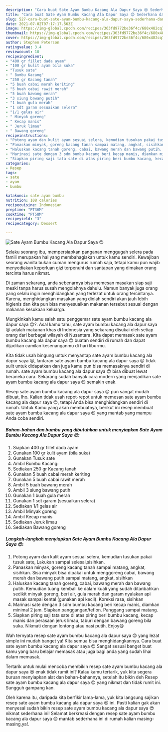 ```yaml
---
description: "Cara buat Sate Ayam Bumbu Kacang Ala Dapur Saya 😍 Sederhana dan Mudah Dibuat"
title: "Cara buat Sate Ayam Bumbu Kacang Ala Dapur Saya 😍 Sederhana dan Mudah Dibuat"
slug: 527-cara-buat-sate-ayam-bumbu-kacang-ala-dapur-saya-sederhana-dan-mudah-dibuat
date: 2021-07-02T07:17:17.563Z
image: https://img-global.cpcdn.com/recipes/363fd9772be36f4c/680x482cq70/sate-ayam-bumbu-kacang-ala-dapur-saya-😍-foto-resep-utama.jpg
thumbnail: https://img-global.cpcdn.com/recipes/363fd9772be36f4c/680x482cq70/sate-ayam-bumbu-kacang-ala-dapur-saya-😍-foto-resep-utama.jpg
cover: https://img-global.cpcdn.com/recipes/363fd9772be36f4c/680x482cq70/sate-ayam-bumbu-kacang-ala-dapur-saya-😍-foto-resep-utama.jpg
author: Stephen Peterson
ratingvalue: 3.4
reviewcount: 10
recipeingredient:
- "400 gr fillet dada ayam"
- "100 gr kulit ayam bila suka"
- "Tusuk sate"
- " Bumbu Kacang"
- "250 gr Kacang tanah"
- "5 buah cabai merah keriting"
- "5 buah cabai rawit merah"
- "5 buah bawang merah"
- "3 siung bawang putih"
- "1 buah gula merah"
- "1 sdt garam sesuaikan selera"
- "1/1 gelas air"
- " Minyak goreng"
- " Kecap manis"
- " Jeruk limau"
- " Bawang goreng"
recipeinstructions:
- "Potong ayam dan kulit ayam sesuai selera, kemudian tusukan pakai tusuk sate, Lakukan sampai selesai,sisihkan."
- "Panaskan minyak, goreng kacang tanah sampai matang, angkat, sisihkan. Sisa minyak bisa dipakai untuk menggoreng cabai, bawang merah dan bawang putih sampai matang, angkat, sisihkan"
- "Haluskan kacang tanah goreng, cabai, bawang merah dan bawang putih. Kemudian tuang kembali ke dalam kuali yang sudah ditanbahkan sedikit minyak goreng, beri air, gula merah dan garam nyalakan api masak sampai kental (gunakan api kecil). Koreksi rasa, sisihkan"
- "Marinasi sate dengan 3 sdm bumbu kacang beri kecap manis, diamkan minimal 2 jam. Siapkan panggangan/teflon. Panggang sampai matang."
- "Siapkan piring saji tata sate di atas piring beri bumbu kacang, kecap manis dan perasaan jeruk limau, taburi dengan bawang goreng bila suka. Nikmati dengan lontong atau nasi putih. Enjoy😋"
categories:
- Resep
tags:
- sate
- ayam
- bumbu

katakunci: sate ayam bumbu 
nutrition: 108 calories
recipecuisine: Indonesian
preptime: "PT36M"
cooktime: "PT58M"
recipeyield: "3"
recipecategory: Dessert

---
```



![Sate Ayam Bumbu Kacang Ala Dapur Saya 😍](https://img-global.cpcdn.com/recipes/363fd9772be36f4c/680x482cq70/sate-ayam-bumbu-kacang-ala-dapur-saya-😍-foto-resep-utama.jpg)

Selaku seorang ibu, mempersiapkan panganan menggugah selera pada famili merupakan hal yang membahagiakan untuk kamu sendiri. Kewajiban seorang  wanita bukan cuman mengurus rumah saja, tetapi kamu pun wajib menyediakan keperluan gizi terpenuhi dan santapan yang dimakan orang tercinta harus nikmat.

Di zaman  sekarang, anda sebenarnya bisa memesan masakan siap saji meski tanpa harus susah mengolahnya dahulu. Namun banyak juga orang yang selalu ingin menghidangkan yang terlezat untuk orang tercintanya. Karena, menghidangkan masakan yang diolah sendiri akan jauh lebih higienis dan kita pun bisa menyesuaikan makanan tersebut sesuai dengan makanan kesukaan keluarga. 



Mungkinkah kamu salah satu penggemar sate ayam bumbu kacang ala dapur saya 😍?. Asal kamu tahu, sate ayam bumbu kacang ala dapur saya 😍 adalah makanan khas di Indonesia yang sekarang disukai oleh setiap orang dari berbagai wilayah di Nusantara. Kita dapat memasak sate ayam bumbu kacang ala dapur saya 😍 buatan sendiri di rumah dan dapat dijadikan camilan kesenanganmu di hari liburmu.

Kita tidak usah bingung untuk menyantap sate ayam bumbu kacang ala dapur saya 😍, lantaran sate ayam bumbu kacang ala dapur saya 😍 tidak sulit untuk didapatkan dan juga kamu pun bisa memasaknya sendiri di rumah. sate ayam bumbu kacang ala dapur saya 😍 bisa dibuat lewat beraneka cara. Sekarang sudah banyak cara modern yang menjadikan sate ayam bumbu kacang ala dapur saya 😍 semakin enak.

Resep sate ayam bumbu kacang ala dapur saya 😍 pun sangat mudah dibuat, lho. Kalian tidak usah repot-repot untuk memesan sate ayam bumbu kacang ala dapur saya 😍, tetapi Anda bisa menghidangkan sendiri di rumah. Untuk Kamu yang akan membuatnya, berikut ini resep membuat sate ayam bumbu kacang ala dapur saya 😍 yang mantab yang mampu Anda coba sendiri.

<!--inarticleads1-->

##### Bahan-bahan dan bumbu yang dibutuhkan untuk menyiapkan Sate Ayam Bumbu Kacang Ala Dapur Saya 😍:

1. Siapkan 400 gr fillet dada ayam
1. Gunakan 100 gr kulit ayam (bila suka)
1. Gunakan Tusuk sate
1. Ambil  Bumbu Kacang:
1. Sediakan 250 gr Kacang tanah
1. Gunakan 5 buah cabai merah keriting
1. Gunakan 5 buah cabai rawit merah
1. Ambil 5 buah bawang merah
1. Ambil 3 siung bawang putih
1. Gunakan 1 buah gula merah
1. Gunakan 1 sdt garam (sesuaikan selera)
1. Sediakan 1/1 gelas air
1. Ambil  Minyak goreng
1. Ambil  Kecap manis
1. Sediakan  Jeruk limau
1. Sediakan  Bawang goreng




<!--inarticleads2-->

##### Langkah-langkah menyiapkan Sate Ayam Bumbu Kacang Ala Dapur Saya 😍:

1. Potong ayam dan kulit ayam sesuai selera, kemudian tusukan pakai tusuk sate, Lakukan sampai selesai,sisihkan.
1. Panaskan minyak, goreng kacang tanah sampai matang, angkat, sisihkan. Sisa minyak bisa dipakai untuk menggoreng cabai, bawang merah dan bawang putih sampai matang, angkat, sisihkan
1. Haluskan kacang tanah goreng, cabai, bawang merah dan bawang putih. Kemudian tuang kembali ke dalam kuali yang sudah ditanbahkan sedikit minyak goreng, beri air, gula merah dan garam nyalakan api masak sampai kental (gunakan api kecil). Koreksi rasa, sisihkan
1. Marinasi sate dengan 3 sdm bumbu kacang beri kecap manis, diamkan minimal 2 jam. Siapkan panggangan/teflon. Panggang sampai matang.
1. Siapkan piring saji tata sate di atas piring beri bumbu kacang, kecap manis dan perasaan jeruk limau, taburi dengan bawang goreng bila suka. Nikmati dengan lontong atau nasi putih. Enjoy😋




Wah ternyata resep sate ayam bumbu kacang ala dapur saya 😍 yang lezat simple ini mudah banget ya! Kita semua bisa menghidangkannya. Cara buat sate ayam bumbu kacang ala dapur saya 😍 Sangat sesuai banget buat kamu yang baru belajar memasak atau juga bagi anda yang sudah lihai dalam memasak.

Tertarik untuk mulai mencoba membikin resep sate ayam bumbu kacang ala dapur saya 😍 enak tidak rumit ini? Kalau kamu tertarik, yuk kita segera buruan menyiapkan alat dan bahan-bahannya, setelah itu bikin deh Resep sate ayam bumbu kacang ala dapur saya 😍 yang nikmat dan tidak rumit ini. Sungguh gampang kan. 

Oleh karena itu, daripada kita berfikir lama-lama, yuk kita langsung sajikan resep sate ayam bumbu kacang ala dapur saya 😍 ini. Pasti kalian gak akan menyesal sudah bikin resep sate ayam bumbu kacang ala dapur saya 😍 nikmat sederhana ini! Selamat berkreasi dengan resep sate ayam bumbu kacang ala dapur saya 😍 mantab sederhana ini di rumah kalian masing-masing,ya!.

